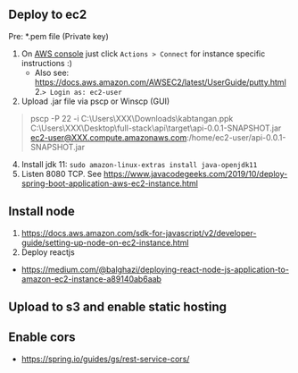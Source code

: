 ## Deploy to ec2

Pre: *.pem file (Private key)

1. On [AWS console](https://ap-southeast-1.console.aws.amazon.com/ec2/v2/home?region=ap-southeast-1#Instances:sort=instanceId) just click `Actions > Connect` for instance specific instructions :)
    - Also see: https://docs.aws.amazon.com/AWSEC2/latest/UserGuide/putty.html
2.`> Login as: ec2-user`
3. Upload .jar file via pscp or Winscp (GUI)
  > pscp -P 22 -i C:\Users\XXX\Downloads\kabtangan.ppk C:\Users\XXX\Desktop\full-stack\api\target\api-0.0.1-SNAPSHOT.jar ec2-user@XXX.compute.amazonaws.com:/home/ec2-user/api-0.0.1-SNAPSHOT.jar
4. Install jdk 11: `sudo amazon-linux-extras install java-openjdk11`
5. Listen 8080 TCP. See https://www.javacodegeeks.com/2019/10/deploy-spring-boot-application-aws-ec2-instance.html


## Install node
1. https://docs.aws.amazon.com/sdk-for-javascript/v2/developer-guide/setting-up-node-on-ec2-instance.html
2. Deploy reactjs
  - https://medium.com/@balghazi/deploying-react-node-js-application-to-amazon-ec2-instance-a89140ab6aab
  
  
## Upload to s3 and enable static hosting

## Enable cors
- https://spring.io/guides/gs/rest-service-cors/
